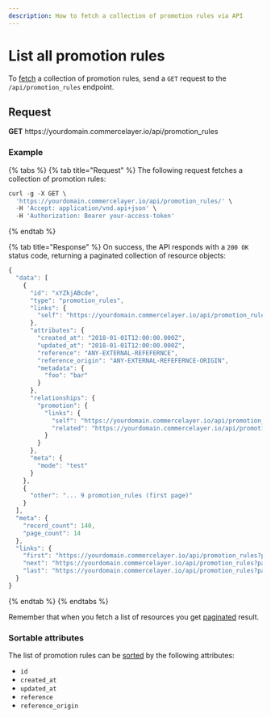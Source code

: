 ```yaml
---
description: How to fetch a collection of promotion rules via API
---
```


# List all promotion rules

To <a href="https://docs.commercelayer.io/developers/fetching-resources" target="_blank">fetch</a> a collection of promotion rules, send a `GET` request to the `/api/promotion_rules` endpoint.

## Request

**GET** https://<i></i>yourdomain.commercelayer.io/api/promotion_rules

### **Example**

{% tabs %}
{% tab title="Request" %}
The following request fetches a collection of promotion rules:

```javascript
curl -g -X GET \
  'https://yourdomain.commercelayer.io/api/promotion_rules/' \
  -H 'Accept: application/vnd.api+json' \
  -H 'Authorization: Bearer your-access-token'
```
{% endtab %}

{% tab title="Response" %}
On success, the API responds with a `200 OK` status code, returning a paginated collection of resource objects:

```javascript
{
  "data": [
    {
      "id": "xYZkjABcde",
      "type": "promotion_rules",
      "links": {
        "self": "https://yourdomain.commercelayer.io/api/promotion_rules/xYZkjABcde"
      },
      "attributes": {
        "created_at": "2018-01-01T12:00:00.000Z",
        "updated_at": "2018-01-01T12:00:00.000Z",
        "reference": "ANY-EXTERNAL-REFEFERNCE",
        "reference_origin": "ANY-EXTERNAL-REFEFERNCE-ORIGIN",
        "metadata": {
          "foo": "bar"
        }
      },
      "relationships": {
        "promotion": {
          "links": {
            "self": "https://yourdomain.commercelayer.io/api/promotion_rules/xYZkjABcde/relationships/promotion",
            "related": "https://yourdomain.commercelayer.io/api/promotion_rules/xYZkjABcde/promotion"
          }
        }
      },
      "meta": {
        "mode": "test"
      }
    },
    {
      "other": "... 9 promotion_rules (first page)"
    }
  ],
  "meta": {
    "record_count": 140,
    "page_count": 14
  },
  "links": {
    "first": "https://yourdomain.commercelayer.io/api/promotion_rules?page[number]=1&page[size]=10",
    "next": "https://yourdomain.commercelayer.io/api/promotion_rules?page[number]=2&page[size]=10",
    "last": "https://yourdomain.commercelayer.io/api/promotion_rules?page[number]=14&page[size]=10"
  }
}
```
{% endtab %}
{% endtabs %}

Remember that when you fetch a list of resources you get <a href="https://docs.commercelayer.io/developers/pagination" target="_blank">paginated</a> result.

### Sortable attributes

The list of promotion rules can be <a href="https://docs.commercelayer.io/developers/sorting-results" target="_blank">sorted</a> by the following attributes:

* `id`
* `created_at`
* `updated_at`
* `reference`
* `reference_origin`

